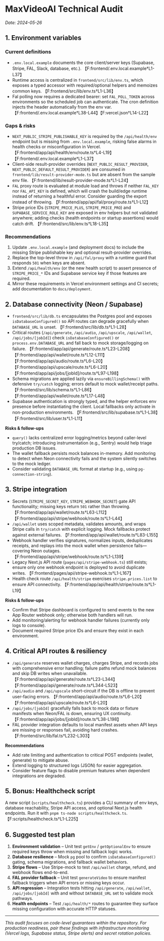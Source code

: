 # MaxVideoAI Technical Audit

_Date: 2024-05-26_

## 1. Environment variables

### Current definitions
- `.env.local.example` documents the core client/server keys (Supabase, Stripe, FAL, Slack, database, etc.). 【F:frontend/.env.local.example†L1-L37】
- Runtime access is centralized in `frontend/src/lib/env.ts`, which exposes a typed accessor with required/optional helpers and memoizes common keys. 【F:frontend/src/lib/env.ts†L1-L36】
- Fal polling now requires a dedicated bearer: set `FAL_POLL_TOKEN` across environments so the scheduled job can authenticate. The cron definition injects the header automatically from the env var. 【F:frontend/.env.local.example†L38-L44】【F:vercel.json†L14-L22】

### Gaps & risks
- `NEXT_PUBLIC_STRIPE_PUBLISHABLE_KEY` is required by the `/api/health/env` endpoint but is missing from `.env.local.example`, risking false alarms in health checks or misconfiguration in Vercel. 【F:frontend/app/api/health/env/route.ts†L4-L19】【F:frontend/.env.local.example†L1-L37】
- Client-side result-provider overrides (`NEXT_PUBLIC_RESULT_PROVIDER`, `NEXT_PUBLIC_DEFAULT_RESULT_PROVIDER`) are consumed in `frontend/lib/result-provider-mode.ts` but are absent from the sample env file. 【F:frontend/lib/result-provider-mode.ts†L1-L24】
- `FAL` proxy route is evaluated at module load and throws if neither `FAL_KEY` nor `FAL_API_KEY` is defined, which will crash the build/edge runtime instead of returning a healthful error. Consider guarding the export instead of throwing. 【F:frontend/app/api/fal/proxy/route.ts†L1-L12】
- Stripe price IDs (`STRIPE_PRICE_PLUS`, `STRIPE_PRICE_PRO`) and `SUPABASE_SERVICE_ROLE_KEY` are exposed in env helpers but not validated anywhere; adding checks (health endpoints or startup assertions) would catch drift. 【F:frontend/src/lib/env.ts†L18-L35】

### Recommendations
1. Update `.env.local.example` (and deployment docs) to include the missing Stripe publishable key and optional result-provider overrides.
2. Replace the top-level throw in `/api/fal/proxy` with a runtime guard that responds `501` when keys are absent.
3. Extend `/api/health/env` (or the new health script) to assert presence of `STRIPE_PRICE_*` IDs and Supabase service key if those features are required.
4. Mirror these requirements in Vercel environment settings and CI secrets; add documentation to `docs/deployment`.

## 2. Database connectivity (Neon / Supabase)
- `frontend/src/lib/db.ts` encapsulates the Postgres pool and exposes `isDatabaseConfigured()` so API routes can degrade gracefully when `DATABASE_URL` is unset. 【F:frontend/src/lib/db.ts†L1-L28】
- Critical routes (`/api/generate`, `/api/audio`, `/api/upscale`, `/api/wallet`, `/api/jobs/[jobId]`) check `isDatabaseConfigured()` or `process.env.DATABASE_URL` and fall back to mock storage/logging on failure. 【F:frontend/app/api/generate/route.ts†L23-L208】【F:frontend/app/api/wallet/route.ts†L12-L111】【F:frontend/app/api/audio/route.ts†L6-L20】【F:frontend/app/api/upscale/route.ts†L6-L20】【F:frontend/app/api/jobs/[jobId]/route.ts†L97-L198】
- Schema migrations are applied lazily via `ensureBillingSchema()` with defensive `try/catch` logging; errors default to mock wallet/receipt paths. 【F:frontend/src/lib/schema.ts†L1-L86】【F:frontend/app/api/wallet/route.ts†L17-L48】
- Supabase authentication is strongly typed, and the helper enforces env presence before instantiating the client. Local fallbacks only activate in non-production environments. 【F:frontend/src/lib/supabase.ts†L1-L38】【F:frontend/src/lib/user.ts†L1-L11】

**Risks & follow-ups**
- `query()` lacks centralized error logging/metrics beyond caller-level try/catch; introducing instrumentation (e.g., Sentry) would help triage production DB issues.
- The wallet fallback persists mock balances in-memory. Add monitoring to detect when Neon connectivity fails and the system silently switches to the mock ledger.
- Consider validating `DATABASE_URL` format at startup (e.g., using `pg-connection-string`).

## 3. Stripe integration
- Secrets (`STRIPE_SECRET_KEY`, `STRIPE_WEBHOOK_SECRET`) gate API functionality; missing keys return `501` rather than throwing. 【F:frontend/app/api/wallet/route.ts†L63-L112】【F:frontend/app/api/stripe/webhook/route.ts†L1-L44】
- `/api/wallet` uses scoped metadata, validates amounts, and wraps Stripe calls in `try/catch` with explicit logging. Mock fallbacks protect against external failures. 【F:frontend/app/api/wallet/route.ts†L83-L155】
- Webhook handler verifies signatures, normalizes inputs, deduplicates receipts, and replays into the mock wallet when persistence fails—covering Neon outages. 【F:frontend/app/api/stripe/webhook/route.ts†L1-L139】
- Legacy Next.js API route (`pages/api/stripe-webhook.ts`) still exists; ensure only one webhook endpoint is deployed to avoid duplicate writes. 【F:frontend/pages/api/stripe-webhook.ts†L1-L167】
- Health check route `/api/health/stripe` exercises `stripe.prices.list` to ensure API connectivity. 【F:frontend/app/api/health/stripe/route.ts†L1-L19】

**Risks & follow-ups**
- Confirm that Stripe dashboard is configured to send events to the new App Router webhook only; otherwise both handlers will run.
- Add monitoring/alerting for webhook handler failures (currently only logs to console).
- Document required Stripe price IDs and ensure they exist in each environment.

## 4. Critical API routes & resiliency
- `/api/generate` reserves wallet charges, charges Stripe, and records jobs with comprehensive error handling; failure paths refund mock balances and skip DB writes when unavailable. 【F:frontend/app/api/generate/route.ts†L23-L344】【F:frontend/app/api/generate/route.ts†L344-L523】
- `/api/audio` and `/api/upscale` short-circuit if the DB is offline to prevent user-facing errors. 【F:frontend/app/api/audio/route.ts†L6-L20】【F:frontend/app/api/upscale/route.ts†L6-L20】
- `/api/jobs/[jobId]` gracefully falls back to mock data or fixture manifests when Neon/FAL is down, ensuring UX continuity. 【F:frontend/app/api/jobs/[jobId]/route.ts†L38-L198】
- FAL provider integration defaults to local manifest assets when API keys are missing or responses fail, avoiding hard crashes. 【F:frontend/src/lib/fal.ts†L232-L303】

**Recommendations**
- Add rate limiting and authentication to critical POST endpoints (wallet, generate) to mitigate abuse.
- Extend logging to structured logs (JSON) for easier aggregation.
- Consider feature flags to disable premium features when dependent integrations are degraded.

## 5. Bonus: Healthcheck script
A new script (`scripts/healthcheck.ts`) provides a CLI summary of env keys, database reachability, Stripe API access, and optional Next.js health endpoints. Run it with `pnpm ts-node scripts/healthcheck.ts`. 【F:scripts/healthcheck.ts†L1-L225】

## 6. Suggested test plan
1. **Environment validation** – Unit test `getEnv` / `getOptionalEnv` to ensure required keys throw when missing and fallback logic works.
2. **Database resilience** – Mock `pg` pool to confirm `isDatabaseConfigured()` gating, schema migrations, and fallback wallet behaviors.
3. **Stripe flows** – Use Stripe-mock to test `/api/wallet` charge, refund, and webhook flows end-to-end.
4. **FAL provider fallback** – Unit test `generateVideo` to ensure manifest fallback triggers when API errors or missing keys occur.
5. **API regression** – Integration tests hitting `/api/generate`, `/api/wallet`, `/api/jobs/[jobId]` with and without `DATABASE_URL` set to validate mock pathways.
6. **Health endpoints** – Test `/api/health/*` routes to guarantee they surface missing configuration with accurate HTTP statuses.

---

_This audit focuses on code-level guarantees within the repository. For production readiness, pair these findings with infrastructure monitoring (Vercel logs, Supabase status, Stripe alerts) and secret rotation policies._
